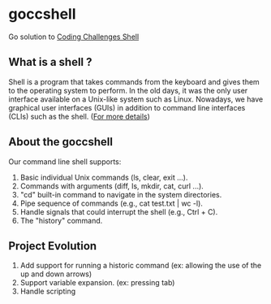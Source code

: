 # goccshell
Go solution to [Coding Challenges Shell](https://codingchallenges.fyi/challenges/challenge-shell)

## What is a shell ?

Shell is a program that takes commands from the keyboard and gives them to the operating system to perform. In the old days, it was the only user interface available on a Unix-like system such as Linux. Nowadays, we have graphical user interfaces (GUIs) in addition to command line interfaces (CLIs) such as the shell. ([For more details](https://linuxcommand.org/lc3_lts0010.php)) 

## About the goccshell

Our command line shell supports: 

1) Basic individual Unix commands (ls, clear, exit ...).
2) Commands with arguments (diff, ls, mkdir, cat, curl ...).
3) "cd" built-in command to navigate in the system directories.
4) Pipe sequence of commands (e.g., cat test.txt | wc -l).
5) Handle signals that could interrupt the shell (e.g., Ctrl + C).
6) The "history" command.

## Project Evolution

1) Add support for running a historic command (ex: allowing the use of the up and down arrows)
2) Support variable expansion. (ex: pressing tab)
3) Handle scripting

